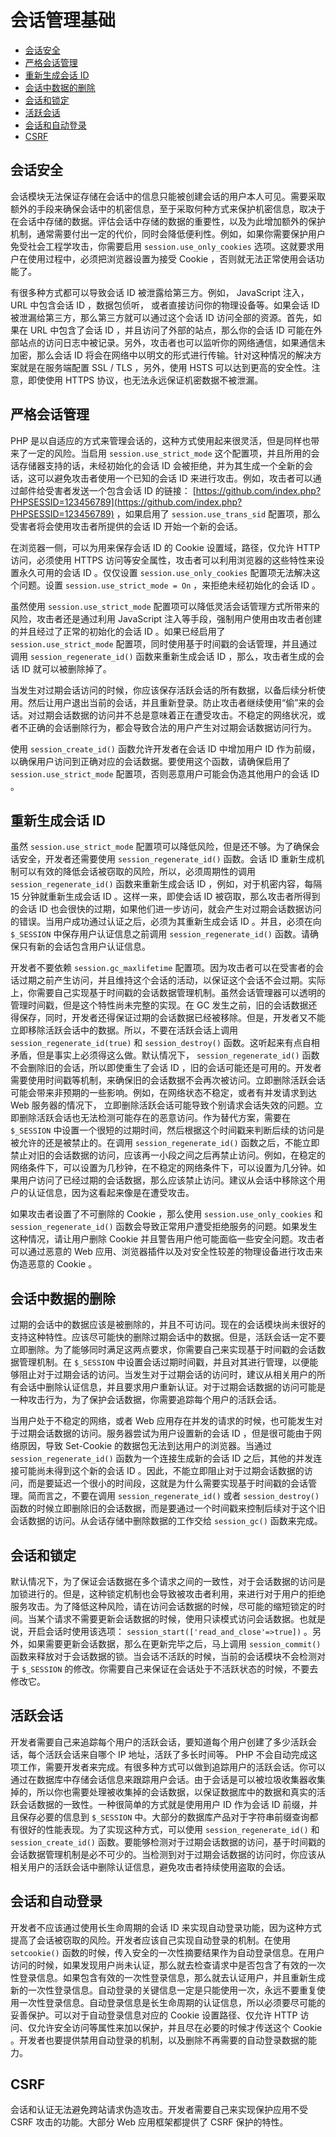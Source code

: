 # 会话管理基础

* [会话安全](#会话安全)
* [严格会话管理](#严格会话管理)
* [重新生成会话 ID](#重新生成会话-id)
* [会话中数据的删除](#会话中数据的删除)
* [会话和锁定](#会话和锁定)
* [活跃会话](#活跃会话)
* [会话和自动登录](#会话和自动登录)
* [CSRF](#csrf)

## 会话安全

会话模块无法保证存储在会话中的信息只能被创建会话的用户本人可见。需要采取额外的手段来确保会话中的机密信息，至于采取何种方式来保护机密信息，取决于在会话中存储的数据。评估会话中存储的数据的重要性，以及为此增加额外的保护机制，通常需要付出一定的代价，同时会降低便利性。例如，如果你需要保护用户免受社会工程学攻击，你需要启用 `session.use_only_cookies` 选项。这就要求用户在使用过程中，必须把浏览器设置为接受 Cookie ，否则就无法正常使用会话功能了。

有很多种方式都可以导致会话 ID 被泄露给第三方。例如， JavaScript 注入， URL 中包含会话 ID ，数据包侦听， 或者直接访问你的物理设备等。如果会话 ID 被泄漏给第三方，那么第三方就可以通过这个会话 ID 访问全部的资源。首先，如果在 URL 中包含了会话 ID ，并且访问了外部的站点，那么你的会话 ID 可能在外部站点的访问日志中被记录。另外，攻击者也可以监听你的网络通信，如果通信未加密，那么会话 ID 将会在网络中以明文的形式进行传输。针对这种情况的解决方案就是在服务端配置 SSL / TLS ，另外，使用 HSTS 可以达到更高的安全性。注意，即使使用 HTTPS 协议，也无法永远保证机密数据不被泄漏。

## 严格会话管理

PHP 是以自适应的方式来管理会话的，这种方式使用起来很灵活，但是同样也带来了一定的风险。当启用 `session.use_strict_mode` 这个配置项，并且所用的会话存储器支持的话，未经初始化的会话 ID 会被拒绝，并为其生成一个全新的会话，这可以避免攻击者使用一个已知的会话 ID 来进行攻击。例如，攻击者可以通过邮件给受害者发送一个包含会话 ID 的链接： [https://github.com/index.php?PHPSESSID=123456789](https://github.com/index.php?PHPSESSID=123456789) ，如果启用了 `session.use_trans_sid` 配置项，那么受害者将会使用攻击者所提供的会话 ID 开始一个新的会话。

在浏览器一侧，可以为用来保存会话 ID 的 Cookie 设置域，路径，仅允许 HTTP 访问，必须使用 HTTPS 访问等安全属性，攻击者可以利用浏览器的这些特性来设置永久可用的会话 ID 。仅仅设置 `session.use_only_cookies` 配置项无法解决这个问题。设置 `session.use_strict_mode = On` ，来拒绝未经初始化的会话 ID 。

虽然使用 `session.use_strict_mode` 配置项可以降低灵活会话管理方式所带来的风险，攻击者还是通过利用 JavaScript 注入等手段，强制用户使用由攻击者创建的并且经过了正常的初始化的会话 ID 。如果已经启用了 `session.use_strict_mode` 配置项，同时使用基于时间戳的会话管理，并且通过调用 `session_regenerate_id()` 函数来重新生成会话 ID ，那么，攻击者生成的会话 ID 就可以被删除掉了。

当发生对过期会话访问的时候，你应该保存活跃会话的所有数据，以备后续分析使用。然后让用户退出当前的会话，并且重新登录。防止攻击者继续使用“偷”来的会话。对过期会话数据的访问并不总是意味着正在遭受攻击。不稳定的网络状况，或者不正确的会话删除行为，都会导致合法的用户产生对过期会话数据访问行为。

使用 `session_create_id()` 函数允许开发者在会话 ID 中增加用户 ID 作为前缀，以确保用户访问到正确对应的会话数据。要使用这个函数，请确保启用了 `session.use_strict_mode` 配置项，否则恶意用户可能会伪造其他用户的会话 ID 。

## 重新生成会话 ID

虽然 `session.use_strict_mode` 配置项可以降低风险，但是还不够。为了确保会话安全，开发者还需要使用 `session_regenerate_id()` 函数。会话 ID 重新生成机制可以有效的降低会话被窃取的风险，所以，必须周期性的调用 `session_regenerate_id()` 函数来重新生成会话 ID ，例如，对于机密内容，每隔 15 分钟就重新生成会话 ID 。这样一来，即使会话 ID 被窃取，那么攻击者所得到的会话 ID 也会很快的过期，如果他们进一步访问，就会产生对过期会话数据访问的错误。当用户成功通过认证之后，必须为其重新生成会话 ID 。并且，必须在向 `$_SESSION` 中保存用户认证信息之前调用 `session_regenerate_id()` 函数。请确保只有新的会话包含用户认证信息。

开发者不要依赖 `session.gc_maxlifetime` 配置项。因为攻击者可以在受害者的会话过期之前产生访问，并且维持这个会话的活动，以保证这个会话不会过期。实际上，你需要自己实现基于时间戳的会话数据管理机制。虽然会话管理器可以透明的管理时间戳，但是这个特性尚未完整的实现。在 GC 发生之前，旧的会话数据还得保存，同时，开发者还得保证过期的会话数据已经被移除。但是，开发者又不能立即移除活跃会话中的数据。所以，不要在活跃会话上调用 `session_regenerate_id(true)` 和 `session_destroy()` 函数。这听起来有点自相矛盾，但是事实上必须得这么做。默认情况下， `session_regenerate_id()` 函数不会删除旧的会话，所以即使重生了会话 ID ，旧的会话可能还是可用的。开发者需要使用时间戳等机制，来确保旧的会话数据不会再次被访问。立即删除活跃会话可能会带来非预期的一些影响。例如，在网络状态不稳定，或者有并发请求到达 Web 服务器的情况下， 立即删除活跃会话可能导致个别请求会话失效的问题。立即删除活跃会话也无法检测可能存在的恶意访问。作为替代方案，需要在 `$_SESSION` 中设置一个很短的过期时间，然后根据这个时间戳来判断后续的访问是被允许的还是被禁止的。在调用 `session_regenerate_id()` 函数之后，不能立即禁止对旧的会话数据的访问，应该再一小段之间之后再禁止访问。例如，在稳定的网络条件下，可以设置为几秒钟，在不稳定的网络条件下，可以设置为几分钟。如果用户访问了已经过期的会话数据，那么应该禁止访问。建议从会话中移除这个用户的认证信息，因为这看起来像是在遭受攻击。

如果攻击者设置了不可删除的 Cookie ，那么使用 `session.use_only_cookies` 和 `session_regenerate_id()` 函数会导致正常用户遭受拒绝服务的问题。如果发生这种情况，请让用户删除 Cookie 并且警告用户他可能面临一些安全问题。攻击者可以通过恶意的 Web 应用、浏览器插件以及对安全性较差的物理设备进行攻击来伪造恶意的 Cookie 。

## 会话中数据的删除

过期的会话中的数据应该是被删除的，并且不可访问。现在的会话模块尚未很好的支持这种特性。应该尽可能快的删除过期会话中的数据。但是，活跃会话一定不要立即删除。为了能够同时满足这两点要求，你需要自己来实现基于时间戳的会话数据管理机制。在 `$_SESSION` 中设置会话过期时间戳，并且对其进行管理，以便能够阻止对于过期会话的访问。当发生对于过期会话的访问时，建议从相关用户的所有会话中删除认证信息，并且要求用户重新认证。对于过期会话数据的访问可能是一种攻击行为，为了保护会话数据，你需要追踪每个用户的活跃会话。

当用户处于不稳定的网络，或者 Web 应用存在并发的请求的时候，也可能发生对于过期会话数据的访问。服务器尝试为用户设置新的会话 ID ，但是很可能由于网络原因，导致 Set-Cookie 的数据包无法到达用户的浏览器。当通过 `session_regenerate_id()` 函数为一个连接生成新的会话 ID 之后，其他的并发连接可能尚未得到这个新的会话 ID 。因此，不能立即阻止对于过期会话数据的访问，而是要延迟一个很小的时间段，这就是为什么需要实现基于时间戳的会话管理。简而言之，不要在调用 `session_regenerate_id()` 或者 `session_destroy()` 函数的时候立即删除旧的会话数据，而是要通过一个时间戳来控制后续对于这个旧会话数据的访问。从会话存储中删除数据的工作交给 `session_gc()` 函数来完成。

## 会话和锁定

默认情况下，为了保证会话数据在多个请求之间的一致性，对于会话数据的访问是加锁进行的。但是，这种锁定机制也会导致被攻击者利用，来进行对于用户的拒绝服务攻击。为了降低这种风险，请在访问会话数据的时候，尽可能的缩短锁定的时间。当某个请求不需要更新会话数据的时候，使用只读模式访问会话数据。也就是说，开启会话时使用该选项： `session_start(['read_and_close'=>true])` 。另外，如果需要更新会话数据，那么在更新完毕之后，马上调用 `session_commit()` 函数来释放对于会话数据的锁。当会话不活跃的时候，当前的会话模块不会检测对于 `$_SESSION` 的修改。你需要自己来保证在会话处于不活跃状态的时候，不要去修改它。

## 活跃会话

开发者需要自己来追踪每个用户的活跃会话，要知道每个用户创建了多少活跃会话，每个活跃会话来自哪个 IP 地址，活跃了多长时间等。 PHP 不会自动完成这项工作，需要开发者来完成。有很多种方式可以做到追踪用户的活跃会话。你可以通过在数据库中存储会话信息来跟踪用户会话。由于会话是可以被垃圾收集器收集掉的，所以你也需要处理被收集掉的会话数据，以保证数据库中的数据和真实的活跃会话数据的一致性。一种很简单的方式就是使用用户 ID 作为会话 ID 前缀，并且保存必要的信息到 `$_SESSION` 中。大部分的数据库产品对于字符串前缀查询都有很好的性能表现。为了实现这种方式，可以使用 `session_regenerate_id()` 和 `session_create_id()` 函数。要能够检测对于过期会话数据的访问，基于时间戳的会话数据管理机制是必不可少的。当检测到对于过期会话数据的访问时，你应该从相关用户的活跃会话中删除认证信息，避免攻击者持续使用盗取的会话。

## 会话和自动登录

开发者不应该通过使用长生命周期的会话 ID 来实现自动登录功能，因为这种方式提高了会话被窃取的风险。开发者应该自己实现自动登录的机制。在使用 `setcookie()` 函数的时候，传入安全的一次性摘要结果作为自动登录信息。在用户访问的时候，如果发现用户尚未认证，那么就去检查请求中是否包含了有效的一次性登录信息。如果包含有效的一次性登录信息，那么就去认证用户，并且重新生成新的一次性登录信息。自动登录的关键信息一定是只能使用一次，永远不要重复使用一次性登录信息。自动登录信息是长生命周期的认证信息，所以必须要尽可能的妥善保护。可以对于自动登录信息对应的 Cookie 设置路径、仅允许 HTTP 访问、仅允许安全访问等属性来加以保护，并且尽在必要的时候才传送这个 Cookie 。开发者也要提供禁用自动登录的机制，以及删除不再需要的自动登录数据的能力。

## CSRF

会话和认证无法避免跨站请求伪造攻击。开发者需要自己来实现保护应用不受 CSRF 攻击的功能。大部分 Web 应用框架都提供了 CSRF 保护的特性。